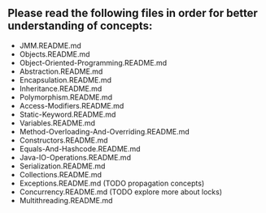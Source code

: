 ## Please read the following files in order for better understanding of concepts:

- JMM.README.md
- Objects.README.md
- Object-Oriented-Programming.README.md
- Abstraction.README.md
- Encapsulation.README.md
- Inheritance.README.md
- Polymorphism.README.md
- Access-Modifiers.README.md
- Static-Keyword.README.md
- Variables.README.md
- Method-Overloading-And-Overriding.README.md
- Constructors.README.md
- Equals-And-Hashcode.README.md
- Java-IO-Operations.README.md
- Serialization.README.md
- Collections.README.md
- Exceptions.README.md (TODO propagation concepts)
- Concurrency.README.md (TODO explore more about locks)
- Multithreading.README.md
